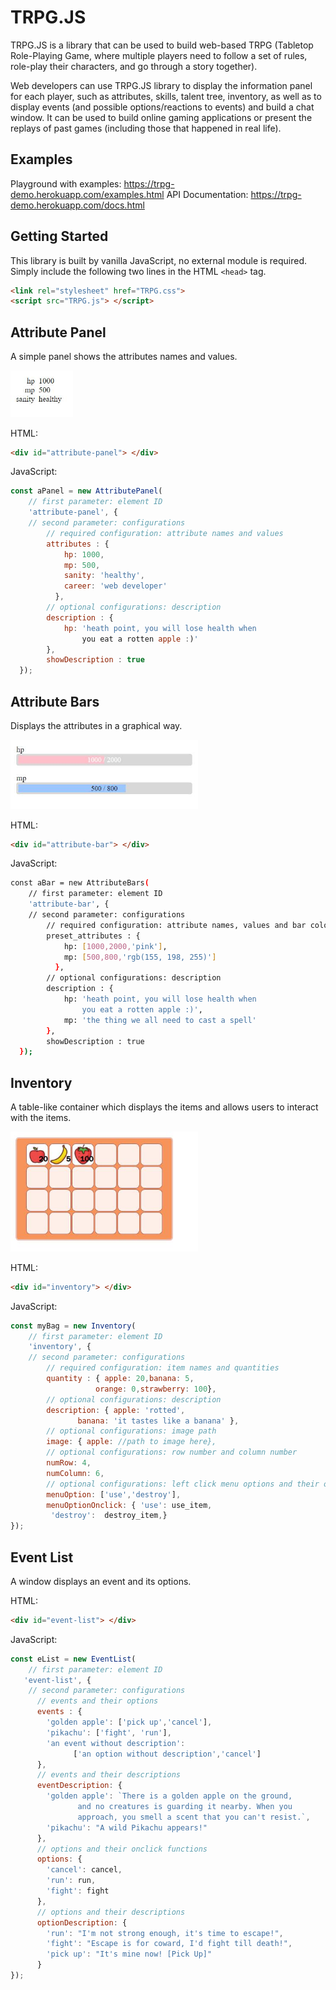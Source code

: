 # TRPG.JS


TRPG.JS is a library that can be used to build web-based TRPG (Tabletop Role-Playing Game, where multiple players need to follow a set of rules, role-play their characters, and go through a story together). 

Web developers can use TRPG.JS library to display the information panel for each player, such as attributes, skills, talent tree, inventory, as well as to display events (and possible options/reactions to events) and build a chat window. It can be used to build online gaming applications or present the replays of past games (including those that happened in real life). 


## Examples

Playground with examples: https://trpg-demo.herokuapp.com/examples.html
API Documentation: https://trpg-demo.herokuapp.com/docs.html

## Getting Started
This library is built by vanilla JavaScript, no external module is required.
Simply include the following two lines in the HTML `<head>` tag.
```html
<link rel="stylesheet" href="TRPG.css">
<script src="TRPG.js"> </script>
```

## Attribute Panel
A simple panel shows the attributes names and values.

<img src="/readme/panel.jpg" width="100px">

HTML: 
```html
<div id="attribute-panel"> </div>
```

JavaScript: 
```js
const aPanel = new AttributePanel(
    // first parameter: element ID
    'attribute-panel', {
    // second parameter: configurations
        // required configuration: attribute names and values
        attributes : {
            hp: 1000,
            mp: 500,
            sanity: 'healthy',
            career: 'web developer'
          },
        // optional configurations: description
        description : {
            hp: 'heath point, you will lose health when 
                you eat a rotten apple :)'
        },
        showDescription : true
  });
```

## Attribute Bars
Displays the attributes in a graphical way.

<img src="/readme/bar.jpg" width="300px">

HTML: 
```html
<div id="attribute-bar"> </div>
```

JavaScript: 
```sh
const aBar = new AttributeBars(
    // first parameter: element ID
    'attribute-bar', {
    // second parameter: configurations
        // required configuration: attribute names, values and bar colors
        preset_attributes : {  
            hp: [1000,2000,'pink'],
            mp: [500,800,'rgb(155, 198, 255)']
          },
        // optional configurations: description
        description : {
            hp: 'heath point, you will lose health when 
                you eat a rotten apple :)',
            mp: 'the thing we all need to cast a spell'
        },
        showDescription : true
  });
```

## Inventory
A table-like container which displays the items and allows users to interact with the items.

<img src="/readme/inventory.jpg" width="300px">

HTML: 
```html
<div id="inventory"> </div>
```

JavaScript: 
```js
const myBag = new Inventory(
    // first parameter: element ID
    'inventory', {
    // second parameter: configurations
        // required configuration: item names and quantities
        quantity : { apple: 20,banana: 5,
                   orange: 0,strawberry: 100},
        // optional configurations: description
        description: { apple: 'rotted',
               banana: 'it tastes like a banana' }, 
        // optional configurations: image path
        image: { apple: //path to image here},
        // optional configurations: row number and column number
        numRow: 4,
        numColumn: 6,
        // optional configurations: left click menu options and their onclick event functions
        menuOption: ['use','destroy'],
        menuOptionOnclick: { 'use': use_item,
         'destroy':  destroy_item,}  
});
```


## Event List
A window displays an event and its options.

HTML: 
```html
<div id="event-list"> </div>
```
JavaScript: 
```js
const eList = new EventList(
    // first parameter: element ID
   'event-list', {
    // second parameter: configurations
      // events and their options
      events : {  
        'golden apple': ['pick up','cancel'],
        'pikachu': ['fight', 'run'],
        'an event without description':
              ['an option without description','cancel']
      },
      // events and their descriptions
      eventDescription: {
        'golden apple': `There is a golden apple on the ground,
               and no creatures is guarding it nearby. When you 
               approach, you smell a scent that you can't resist.`,
        'pikachu': "A wild Pikachu appears!"
      },
      // options and their onclick functions
      options: {
        'cancel': cancel,
        'run': run,
        'fight': fight
      },
      // options and their descriptions
      optionDescription: {
        'run': "I'm not strong enough, it's time to escape!",
        'fight': "Escape is for coward, I'd fight till death!",
        'pick up': "It's mine now! [Pick Up]"
      }
});
```

